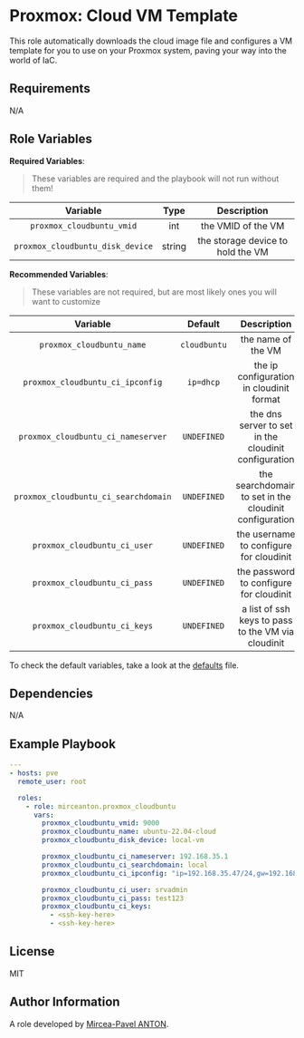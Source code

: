 Proxmox: Cloud VM Template
==========================

This role automatically downloads the cloud image file and configures a VM template for you to use on your Proxmox system, paving your way into the world of IaC.

Requirements
------------

N/A

Role Variables
--------------

**Required Variables**:

> These variables are required and the playbook will not run without them!

|             Variable             |  Type  |            Description            |
| :------------------------------: | :----: | :-------------------------------: |
|    `proxmox_cloudbuntu_vmid`     |  int   |        the VMID of the VM         |
| `proxmox_cloudbuntu_disk_device` | string | the storage device to hold the VM |

**Recommended Variables**:

> These variables are not required, but are most likely ones you will want to customize

|               Variable               |   Default    |                      Description                       |
| :----------------------------------: | :----------: | :----------------------------------------------------: |
|      `proxmox_cloudbuntu_name`       | `cloudbuntu` |                   the name of the VM                   |
|   `proxmox_cloudbuntu_ci_ipconfig`   |  `ip=dhcp`   |        the ip configuration in cloudinit format        |
|  `proxmox_cloudbuntu_ci_nameserver`  | `UNDEFINED`  |  the dns server to set in the cloudinit configuration  |
| `proxmox_cloudbuntu_ci_searchdomain` | `UNDEFINED`  | the searchdomain to set in the cloudinit configuration |
|     `proxmox_cloudbuntu_ci_user`     | `UNDEFINED`  |        the username to configure for cloudinit         |
|     `proxmox_cloudbuntu_ci_pass`     | `UNDEFINED`  |        the password to configure for cloudinit         |
|     `proxmox_cloudbuntu_ci_keys`     | `UNDEFINED`  |   a list of ssh keys to pass to the VM via cloudinit   |

To check the default variables, take a look at the [defaults](defaults/main.yml) file.

Dependencies
------------

N/A

Example Playbook
----------------

``` yaml
---
- hosts: pve
  remote_user: root

  roles:
    - role: mirceanton.proxmox_cloudbuntu
      vars:
        proxmox_cloudbuntu_vmid: 9000
        proxmox_cloudbuntu_name: ubuntu-22.04-cloud
        proxmox_cloudbuntu_disk_device: local-vm

        proxmox_cloudbuntu_ci_nameserver: 192.168.35.1
        proxmox_cloudbuntu_ci_searchdomain: local
        proxmox_cloudbuntu_ci_ipconfig: "ip=192.168.35.47/24,gw=192.168.35.1"

        proxmox_cloudbuntu_ci_user: srvadmin
        proxmox_cloudbuntu_ci_pass: test123
        proxmox_cloudbuntu_ci_keys:
          - <ssh-key-here>
          - <ssh-key-here>
```

License
-------

MIT

Author Information
------------------

A role developed by [Mircea-Pavel ANTON](https://www.mirceanton.com).
